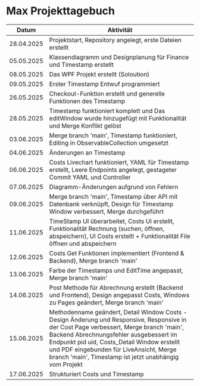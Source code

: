 # Max Projekttagebuch

| Datum      | Aktivität                                                                 |
|------------|--------------------------------------------------------------------------|
| 28.04.2025 | Projektstart, Repository angelegt, erste Dateien erstellt                |
| 05.05.2025 | Klassendiagramm und Designplanung für Finance und Timestamp erstellt     |
| 08.05.2025 | Das WPF Projekt erstellt (Soloution)                                     |
| 09.05.2025 | Erster Timestamp Entwuf programmiert                                     |
| 26.05.2025 | Checkout-Funktion erstellt und generelle Funktionen des Timestamp        |
| 28.05.2025 | Timestamp funktioniert komplett und Das editWindow wurde hinzugefügt mit Funktionalität  und Merge Konflikt gelöst|
| 03.06.2025 | Merge branch 'main', Timestamp funktioniert, Editing in ObservableCollection umgesetzt |
| 04.06.2025 | Änderungen an Timestamp                                                  |
| 06.06.2025 | Costs Livechart funktioniert, YAML für Timestamp erstellt, Leere Endpoints angelegt, gestageter Commit YAML und Controller |
| 07.06.2025 | Diagramm-Änderungen aufgrund von Fehlern                                 |
| 09.06.2025 | Merge branch 'main', Timestamp über API mit Datenbank verknüpft, Design für Timestamp Window verbessert, Merge durchgeführt |
| 11.06.2025 | TimeStamp UI überarbeitet, Costs UI erstellt, Funktionalität Rechnung (suchen, öffnen, abspeichern), UI Costs erstellt + Funktionalität File öffnen und abspeichern |
| 12.06.2025 | Costs Get Funktionen implementiert (Frontend & Backend), Merge branch 'main' |
| 13.06.2025 | Farbe der Timestamps und EditTime angepasst, Merge branch 'main'         |
| 14.06.2025 | Post Methode für Abrechnung erstellt (Backend und Frontend), Design angepasst Costs, Windows zu Pages geändert, Merge branch 'main' |
| 15.06.2025 | Methodenname geändert, Detail Window Costs - Design Änderung und Responsive, Responsive in der Cost Page verbessert, Merge branch 'main', Backend Abrechnungsfehler ausgebessert im Endpunkt pid uid, Costs_Detail Window erstellt und PDF eingebunden für LiveAnsicht,  Merge branch 'main', Timestamp ist jetzt unabhängig vom Projekt |
| 17.06.2025 | Strukturiert Costs und Timestamp                                         |